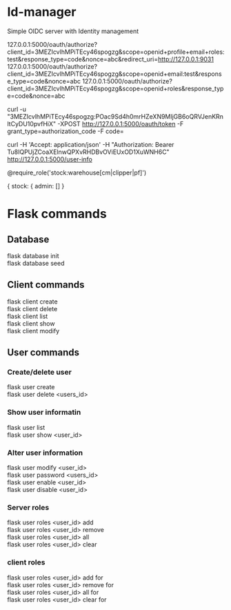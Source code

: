 # Id-manager
Simple OIDC server with Identity management

127.0.0.1:5000/oauth/authorize?client_id=3MEZIcvlhMPiTEcy46spogzg&scope=openid+profile+email+roles:test&response_type=code&nonce=abc&redirect_uri=http://127.0.0.1:9031
127.0.0.1:5000/oauth/authorize?client_id=3MEZIcvlhMPiTEcy46spogzg&scope=openid+email:test&response_type=code&nonce=abc
127.0.0.1:5000/oauth/authorize?client_id=3MEZIcvlhMPiTEcy46spogzg&scope=openid+roles&response_type=code&nonce=abc

curl -u "3MEZIcvlhMPiTEcy46spogzg:POac9Sd4h0mrHZeXN9MljGB6oQRVJenKRnltCyDU10pvfHiX" -XPOST http://127.0.0.1:5000/oauth/token -F grant_type=authorization_code -F code=

curl -H 'Accept: application/json' -H "Authorization: Bearer Tu8IQPUjZCoaXElnwQPXvRHDBvOViEUxOD1XuWNH6C" http://127.0.0.1:5000/user-info


@require_role('stock:warehouse[cm|clipper|pf]')


{ stock: {
    admin: []
}

# Flask commands
## Database
flask database init   
flask database seed  

## Client commands
flask client create  
flask client delete  
flask client list  
flask client show  
flask client modify  

## User commands

### Create/delete user
flask user create  
flask user delete <users_id> 

### Show user informatin
flask user list  
flask user show <user_id>  

### Alter user information
flask user modify <user_id>   
flask user password <users_id>   
flask user enable <user_id>  
flask user disable <user_id>   

### Server roles
flask user roles <user_id> add <role>  
flask user roles <user_id> remove <role>  
flask user roles <user_id> all   
flask user roles <user_id> clear  

### client roles
flask user roles <user_id> add <role> for <client>  
flask user roles <user_id> remove <role> for <client>  
flask user roles <user_id> all for <client>  
flask user roles <user_id> clear for <client>  
